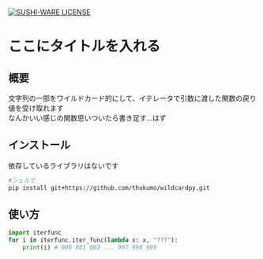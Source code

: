 [![SUSHI-WARE LICENSE](https://img.shields.io/badge/license-SUSHI--WARE%F0%9F%8D%A3-blue.svg)](https://github.com/MakeNowJust/sushi-ware)
# ここにタイトルを入れる
## 概要
文字列の一部をワイルドカード的にして、イテレータで引数に渡した関数の戻り値を受け取れます<br>
なんかいい感じの関数思いついたら書き足す...はず<br>
## インストール
依存しているライブラリはないです
```sh
#シェルで
pip install git+https://github.com/thukumo/wildcardpy.git
```

## 使い方
```python
import iterfunc
for i in iterfunc.iter_func(lambda x: x, "???"):
    print(i) # 000 001 002 ... 997 998 999
```
